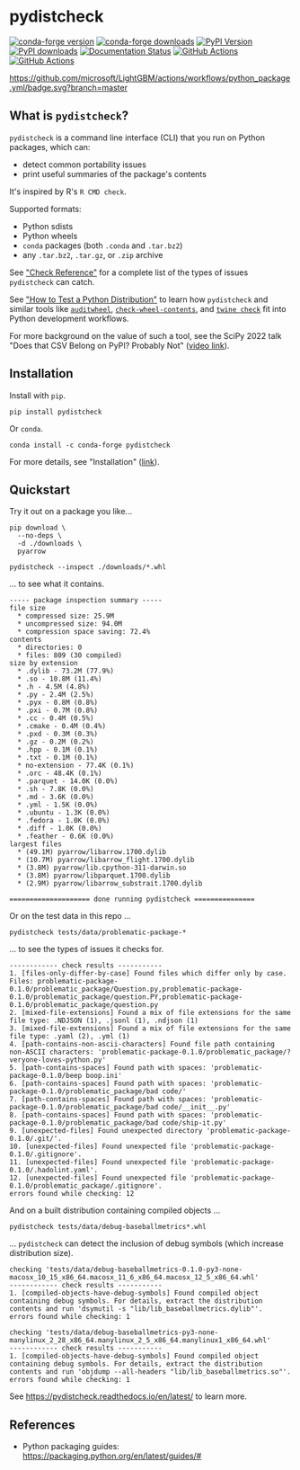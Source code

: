 # pydistcheck

[![conda-forge version](https://img.shields.io/conda/vn/conda-forge/pydistcheck.svg)](https://anaconda.org/conda-forge/pydistcheck)
[![conda-forge downloads](https://img.shields.io/conda/dn/conda-forge/pydistcheck.svg)](https://anaconda.org/conda-forge/pydistcheck)
[![PyPI Version](https://img.shields.io/pypi/v/pydistcheck.svg?logo=pypi&logoColor=white)](https://pypi.org/project/pydistcheck)
[![PyPI downloads](https://static.pepy.tech/badge/pydistcheck)](https://pypi.org/project/pydistcheck)
[![Documentation Status](https://readthedocs.org/projects/pydistcheck/badge/?version=latest)](https://pydistcheck.readthedocs.io/)
[![GitHub Actions](https://github.com/jameslamb/pydistcheck/actions/workflows/unit-tests.yml/badge.svg?branch=main)](https://github.com/jameslamb/pydistcheck/actions/workflows/unit-tests.yml)
[![GitHub Actions](https://github.com/jameslamb/pydistcheck/actions/workflows/smoke-tests.yml/badge.svg?branch=main)](https://github.com/jameslamb/pydistcheck/actions/workflows/smoke-tests.yml)

https://github.com/microsoft/LightGBM/actions/workflows/python_package.yml/badge.svg?branch=master

## What is `pydistcheck`?

`pydistcheck` is a command line interface (CLI) that you run on Python packages, which can:

* detect common portability issues
* print useful summaries of the package's contents

It's inspired by R's `R CMD check`.

Supported formats:

* Python sdists
* Python wheels
* `conda` packages (both `.conda` and `.tar.bz2`)
* any `.tar.bz2`, `.tar.gz`, or `.zip` archive

See ["Check Reference"](https://pydistcheck.readthedocs.io/en/latest/check-reference.html) for a complete list of the types of issues `pydistcheck` can catch.

See ["How to Test a Python Distribution"](https://pydistcheck.readthedocs.io/en/latest/how-to-test-a-python-distribution.html) to learn how `pydistcheck` and similar tools like [`auditwheel`](https://github.com/pypa/auditwheel), [`check-wheel-contents`](https://github.com/jwodder/check-wheel-contents), and [`twine check`](https://twine.readthedocs.io/en/stable/#twine-check) fit into Python development workflows.

For more background on the value of such a tool, see the SciPy 2022 talk "Does that CSV Belong on PyPI? Probably Not" ([video link](https://www.youtube.com/watch?v=1a7g5l_g_U8)).

## Installation

Install with `pip`.

```shell
pip install pydistcheck
```

Or `conda`.

```shell
conda install -c conda-forge pydistcheck
```

For more details, see "Installation" ([link](./docs/installation.rst)).

## Quickstart

Try it out on a package you like...

```shell
pip download \
  --no-deps \
  -d ./downloads \
  pyarrow

pydistcheck --inspect ./downloads/*.whl
```

... to see what it contains.

```text
----- package inspection summary -----
file size
  * compressed size: 25.9M
  * uncompressed size: 94.0M
  * compression space saving: 72.4%
contents
  * directories: 0
  * files: 809 (30 compiled)
size by extension
  * .dylib - 73.2M (77.9%)
  * .so - 10.8M (11.4%)
  * .h - 4.5M (4.8%)
  * .py - 2.4M (2.5%)
  * .pyx - 0.8M (0.8%)
  * .pxi - 0.7M (0.8%)
  * .cc - 0.4M (0.5%)
  * .cmake - 0.4M (0.4%)
  * .pxd - 0.3M (0.3%)
  * .gz - 0.2M (0.2%)
  * .hpp - 0.1M (0.1%)
  * .txt - 0.1M (0.1%)
  * no-extension - 77.4K (0.1%)
  * .orc - 48.4K (0.1%)
  * .parquet - 14.0K (0.0%)
  * .sh - 7.8K (0.0%)
  * .md - 3.6K (0.0%)
  * .yml - 1.5K (0.0%)
  * .ubuntu - 1.3K (0.0%)
  * .fedora - 1.0K (0.0%)
  * .diff - 1.0K (0.0%)
  * .feather - 0.6K (0.0%)
largest files
  * (49.1M) pyarrow/libarrow.1700.dylib
  * (10.7M) pyarrow/libarrow_flight.1700.dylib
  * (3.8M) pyarrow/lib.cpython-311-darwin.so
  * (3.8M) pyarrow/libparquet.1700.dylib
  * (2.9M) pyarrow/libarrow_substrait.1700.dylib

==================== done running pydistcheck ===============
```

Or on the test data in this repo ...

```shell
pydistcheck tests/data/problematic-package-*
```

... to see the types of issues it checks for.

```text
------------ check results -----------
1. [files-only-differ-by-case] Found files which differ only by case. Files: problematic-package-0.1.0/problematic_package/Question.py,problematic-package-0.1.0/problematic_package/question.PY,problematic-package-0.1.0/problematic_package/question.py
2. [mixed-file-extensions] Found a mix of file extensions for the same file type: .NDJSON (1), .jsonl (1), .ndjson (1)
3. [mixed-file-extensions] Found a mix of file extensions for the same file type: .yaml (2), .yml (1)
4. [path-contains-non-ascii-characters] Found file path containing non-ASCII characters: 'problematic-package-0.1.0/problematic_package/?veryone-loves-python.py'
5. [path-contains-spaces] Found path with spaces: 'problematic-package-0.1.0/beep boop.ini'
6. [path-contains-spaces] Found path with spaces: 'problematic-package-0.1.0/problematic_package/bad code/'
7. [path-contains-spaces] Found path with spaces: 'problematic-package-0.1.0/problematic_package/bad code/__init__.py'
8. [path-contains-spaces] Found path with spaces: 'problematic-package-0.1.0/problematic_package/bad code/ship-it.py'
9. [unexpected-files] Found unexpected directory 'problematic-package-0.1.0/.git/'.
10. [unexpected-files] Found unexpected file 'problematic-package-0.1.0/.gitignore'.
11. [unexpected-files] Found unexpected file 'problematic-package-0.1.0/.hadolint.yaml'.
12. [unexpected-files] Found unexpected file 'problematic-package-0.1.0/problematic_package/.gitignore'.
errors found while checking: 12
```

And on a built distribution containing compiled objects ...

```shell
pydistcheck tests/data/debug-baseballmetrics*.whl
```

... `pydistcheck` can detect the inclusion of debug symbols (which increase distribution size).

```text
checking 'tests/data/debug-baseballmetrics-0.1.0-py3-none-macosx_10_15_x86_64.macosx_11_6_x86_64.macosx_12_5_x86_64.whl'
------------ check results -----------
1. [compiled-objects-have-debug-symbols] Found compiled object containing debug symbols. For details, extract the distribution contents and run 'dsymutil -s "lib/lib_baseballmetrics.dylib"'.
errors found while checking: 1

checking 'tests/data/debug-baseballmetrics-py3-none-manylinux_2_28_x86_64.manylinux_2_5_x86_64.manylinux1_x86_64.whl'
------------ check results -----------
1. [compiled-objects-have-debug-symbols] Found compiled object containing debug symbols. For details, extract the distribution contents and run 'objdump --all-headers "lib/lib_baseballmetrics.so"'.
errors found while checking: 1
```

See https://pydistcheck.readthedocs.io/en/latest/ to learn more.

## References

* Python packaging guides: https://packaging.python.org/en/latest/guides/#
